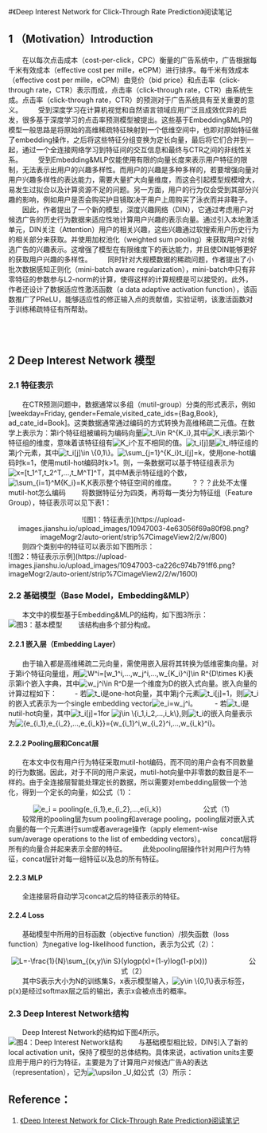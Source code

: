 #《Deep Interest Network for Click-Through Rate Prediction》阅读笔记

## 1 （Motivation）Introduction
&emsp;&emsp;在以每次点击成本（cost-per-click，CPC）衡量的广告系统中，广告根据每千米有效成本（effective cost per mille，eCPM）进行排序。每千米有效成本（effective cost per mille，eCPM）由竞价（bid price）和点击率（click-through rate，CTR）表示而成，点击率（click-through rate，CTR）由系统生成。点击率（click-through rate，CTR）的预测对于广告系统具有至关重要的意义。
&emsp;&emsp;受到深度学习在计算机视觉和自然语言领域应用广泛且成效优异的启发，很多基于深度学习的点击率预测模型被提出。这些基于Embedding&MLP的模型一般思路是将原始的高维稀疏特征映射到一个低维空间中，也即对原始特征做了embedding操作，之后将这些特征分组变换为定长向量，最后将它们合并到一起，通过一个全连接网络学习到特征间的交互信息和最终与CTR之间的非线性关系。
&emsp;&emsp;受到Embedding&MLP仅能使用有限的向量长度来表示用户特征的限制，无法表示出用户的兴趣多样性。而用户的兴趣是多种多样的，若要增强向量对用户兴趣多样性的表达能力，需要大量扩大向量维度，而这会引起模型规模增大，易发生过拟合以及计算资源不足的问题。另一方面，用户的行为仅会受到其部分兴趣的影响，例如用户是否会购买护目镜取决于用户上周购买了泳衣而并非鞋子。
&emsp;&emsp;因此，作者提出了一个新的模型，深度兴趣网络（DIN），它通过考虑用户对候选广告的历史行为数据来适应性地计算用户兴趣的表示向量。通过引入本地激活单元，DIN关注（Attention）用户的相关兴趣，这些兴趣通过软搜索用户历史行为的相关部分来获取。并使用加权池化（weighted sum pooling）来获取用户对候选广告的兴趣表示。这增强了模型在有限维度下的表达能力，并且使DIN能够更好的获取用户兴趣的多样性。
&emsp;&emsp;同时针对大规模数据的稀疏问题，作者提出了小批次数据感知正则化（mini-batch aware regularization），mini-batch中只有非零特征的参数参与L2-norm的计算，使得这样的计算规模是可以接受的。此外，作者还设计了数据适应性激活函数（a data adaptive activation function），该函数推广了PReLU，能够适应性的修正输入点的贡献值，实验证明，该激活函数对于训练稀疏特征有所帮助。

<br>
<br>

## 2 Deep Interest Network 模型

### 2.1 特征表示
&emsp;&emsp;在CTR预测问题中，数据通常以多组（mutil-group）分类的形式表示，例如\[weekday=Friday, gender=Female,visited_cate_ids={Bag,Book}, ad_cate_id=Book\]。这类数据通常通过编码的方式转换为高维稀疏二元值。在数学上表示为：第i个特征组被编码为编码向量<img src="http://latex.codecogs.com/gif.latex?\inline&space;t_i\in&space;R^{K_i}" title="t_i\in R^{K_i}" />,其中<img src="http://latex.codecogs.com/gif.latex?\inline&space;K_i" title="K_i" />表示第i个特征组的维度，意味着该特征组有<img src="http://latex.codecogs.com/gif.latex?\inline&space;K_i" title="K_i" />个互不相同的值。<img src="http://latex.codecogs.com/gif.latex?\inline&space;t_i[j]" title="t_i[j]" />是<img src="http://latex.codecogs.com/gif.latex?\inline&space;t_i" title="t_i" />特征组的第j个元素，其中<img src="http://latex.codecogs.com/gif.latex?\inline&space;t_i[j]\in&space;\{0,1\}" title="t_i[j]\in \{0,1\}" />。<img src="http://latex.codecogs.com/gif.latex?\inline&space;\sum_{j=1}^{K_i}t_i[j]=k" title="\sum_{j=1}^{K_i}t_i[j]=k" />，使用one-hot编码时k=1，使用mutil-hot编码时k>1。则，一条数据可以基于特征组表示为<img src="http://latex.codecogs.com/gif.latex?\inline&space;x=[t_1^T,t_2^T,...,t_M^T]^T" title="x=[t_1^T,t_2^T,...,t_M^T]^T" />，其中M表示特征组的个数，<img src="http://latex.codecogs.com/gif.latex?\inline&space;\sum_{i=1}^M{K_i}=K" title="\sum_{i=1}^M{K_i}=K" />,K表示整个特征空间的维度。
&emsp;&emsp;？？？此处不太懂mutil-hot怎么编码
&emsp;&emsp;将数据特征分为四类，再将每一类分为特征组（Feature Group），特征表示可以见下表1：

<div align="center">
    ![图1：特征表示](https://upload-images.jianshu.io/upload_images/10947003-4e63056f69a80f98.png?imageMogr2/auto-orient/strip%7CimageView2/2/w/800)
</div>
&emsp;&emsp;则四个类别中的特征可以表示如下图所示：
<div>
   ![图2：特征表示示例](https://upload-images.jianshu.io/upload_images/10947003-ca226c974b791ff6.png?imageMogr2/auto-orient/strip%7CimageView2/2/w/1600)
</div>


### 2.2 基础模型（Base Model，Embedding&MLP）
&emsp;&emsp;本文中的模型基于Embedding&MLP的结构，如下图3所示：
![图3：基本模型](https://upload-images.jianshu.io/upload_images/10947003-2ff62a582e2d9462.png?imageMogr2/auto-orient/strip%7CimageView2/2/w/1240)
&emsp;&emsp;该结构由多个部分构成。

#### 2.2.1 嵌入层（Embedding Layer）
&emsp;&emsp;由于输入都是高维稀疏二元向量，需使用嵌入层将其转换为低维密集向量。对于第i个特征向量组，用<img src="http://latex.codecogs.com/gif.latex?\inline&space;W^i=[w_1^i,...,w_j^i,...,w_{K_i}^i]\in&space;R^{D\times&space;K}" title="W^i=[w_1^i,...,w_j^i,...,w_{K_i}^i]\in R^{D\times K}" />表示第i个嵌入字典，其中<img src="http://latex.codecogs.com/gif.latex?\inline&space;w_j^i\in&space;R^D" title="w_j^i\in R^D" />是一个维度为D的嵌入式向量。嵌入向量的计算过程如下：
&emsp;&emsp; - 若<img src="http://latex.codecogs.com/gif.latex?\inline&space;t_i" title="t_i" />是one-hot向量，其中第j个元素<img src="http://latex.codecogs.com/gif.latex?\inline&space;t_i[j]=1" title="t_i[j]=1" />，则<img src="http://latex.codecogs.com/gif.latex?\inline&space;t_i" title="t_i" />的嵌入式表示为一个single embedding vector<img src="http://latex.codecogs.com/gif.latex?\inline&space;e_i=w_j^i" title="e_i=w_j^i" />。
&emsp;&emsp; - 若<img src="http://latex.codecogs.com/gif.latex?\inline&space;t_i" title="t_i" />是nutil-hot向量，其中<img src="http://latex.codecogs.com/gif.latex?\inline&space;t_i[j]=1" title="t_i[j]=1" />for <img src="http://latex.codecogs.com/gif.latex?\inline&space;j\in&space;\{i_1,i_2,...,i_k\}" title="j\in \{i_1,i_2,...,i_k\}" />,则<img src="http://latex.codecogs.com/gif.latex?\inline&space;t_i" title="t_i" />的嵌入向量表示为<img src="http://latex.codecogs.com/gif.latex?\inline&space;{e_{i_1},e_{i_2},...,e_{i_k}}={w_{i_1}^i,w_{i_2}^i,...,w_{i_k}^i}" title="{e_{i_1},e_{i_2},...,e_{i_k}}={w_{i_1}^i,w_{i_2}^i,...,w_{i_k}^i}" />。

#### 2.2.2 Pooling层和Concat层
&emsp;&emsp;在本文中仅有用户行为特征采取mutil-hot编码，而不同的用户会有不同数量的行为数据。因此，对于不同的用户来说，mutil-hot向量中非零数的数目是不一样的。由于全连接层智能处理定长的数据，所以需要对embedding层做一个池化，得到一个定长的向量，如公式（1）：
<div align="center">
    <img src="http://latex.codecogs.com/gif.latex?\inline&space;e_i&space;=&space;pooling(e_{i_1},e_{i_2},...,e{i_k})" title="e_i = pooling(e_{i_1},e_{i_2},...,e{i_k})" />&emsp;&emsp;&emsp;&emsp;&emsp;&emsp;公式（1）
</div>
&emsp;&emsp;较常用的pooling层为sum pooling和average pooling，pooling层对嵌入式向量的每一个元素进行sum或者average操作（apply element-wise sum/average operations to the list of embedding vectors）。
&emsp;&emsp;concat层将所有的向量合并起来表示全部的特征。
&emsp;&emsp;此处pooling层操作针对用户行为特征，concat层针对每一组特征以及总的所有特征。

#### 2.2.3 MLP
&emsp;&emsp;全连接层将自动学习concat之后的特征表示的特征。

#### 2.2.4 Loss
&emsp;&emsp;基础模型中所用的目标函数（objective function）/损失函数（loss function）为negative log-likelihood function，表示为公式（2）：
<div align="center">
    <img src="http://latex.codecogs.com/gif.latex?L=-\frac{1}{N}\sum_{(x,y)\in&space;S}(ylogp(x)&plus;(1-y)log(1-p(x)))" title="L=-\frac{1}{N}\sum_{(x,y)\in S}(ylogp(x)+(1-y)log(1-p(x)))" />&emsp;&emsp;&emsp;&emsp;&emsp;&emsp;公式（2）
</div>
&emsp;&emsp;其中S表示大小为N的训练集S，x表示模型输入，<img src="http://latex.codecogs.com/gif.latex?\inline&space;y\in&space;\{0,1\}" title="y\in \{0,1\}" />表示标签，p(x)是经过softmax层之后的输出，表示x会被点击的概率。

### 2.3 Deep Interest Network结构
&emsp;&emsp;Deep Interest Network的结构如下图4所示。
![图4：Deep Interest Network结构](https://upload-images.jianshu.io/upload_images/10947003-a4423b7681ec1e24.png?imageMogr2/auto-orient/strip%7CimageView2/2/w/1240)
&emsp;&emsp;与基础模型相比较，DIN引入了新的local activation unit，保持了模型的总体结构。具体来说，activation units主要应用于用户的行为特征，主要是为了计算用户对候选广告A的表达（representation），记为<img src="http://latex.codecogs.com/gif.latex?\inline&space;\upsilon&space;_U" title="\upsilon _U" />,如公式（3）所示：
<div align="center">

</div>


## Reference：
1. [《Deep Interest Network for Click-Through Rate Prediction》阅读笔记](https://zhuanlan.zhihu.com/p/30597671)
